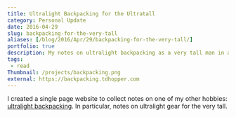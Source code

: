 ```yaml
---
title: Ultralight Backpacking for the Ultratall
category: Personal Update
date: 2016-04-29
slug: backpacking-for-the-very-tall
aliases: [/blog/2016/Apr/29/backpacking-for-the-very-tall/]
portfolio: true
description: My notes on ultralight backpacking as a very tall man in a world where gear is designed for average sized folks.
tags:
 - read
Thumbnail: /projects/backpacking.png
external: https://backpacking.tdhopper.com
---
```


I created a single page website to collect notes on one of my other hobbies: [ultralight backpacking](https://backpacking.tdhopper.com/). In particular, notes on ultralight gear for the very tall.

